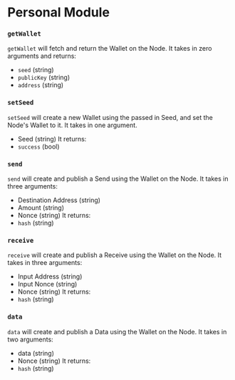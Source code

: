 # Personal Module

### `getWallet`
`getWallet` will fetch and return the Wallet on the Node. It takes in zero arguments and returns:
- `seed` (string)
- `publicKey` (string)
- `address` (string)

### `setSeed`
`setSeed` will create a new Wallet using the passed in Seed, and set the Node's Wallet to it. It takes in one argument.
- Seed (string)
It returns:
- `success` (bool)

### `send`
`send` will create and publish a Send using the Wallet on the Node. It takes in three arguments:
- Destination Address (string)
- Amount (string)
- Nonce (string)
It returns:
- `hash` (string)

### `receive`
`receive` will create and publish a Receive using the Wallet on the Node. It takes in three arguments:
- Input Address (string)
- Input Nonce (string)
- Nonce (string)
It returns:
- `hash` (string)

### `data`
`data` will create and publish a Data using the Wallet on the Node. It takes in two arguments:
- data (string)
- Nonce (string)
It returns:
- `hash` (string)
